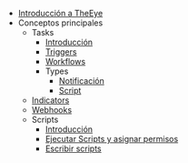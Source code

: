 - [Introducción a TheEye](/es/)
- Conceptos principales
  - Tasks
    - [Introducción](/es/core-concepts/tasks/)
    - [Triggers](/es/core-concepts/tasks/triggers.md)
    - [Workflows](/es/core-concepts/tasks/workflows.md)
    - Types
      - [Notificación](/es/core-concepts/tasks/notification_type)
      - [Script](/es/core-concepts/tasks/script_type)
  - [Indicators](/es/core-concepts/indicators.md)
  - [Webhooks](/es/core-concepts/webhooks.md)
  - Scripts
    - [Introducción](/es/core-concepts/scripts/)
    - [Ejecutar Scripts y asignar permisos](/es/core-concepts/scripts/runas.md)
    - [Escribir scripts](/es/core-concepts/scripts/write.md)
